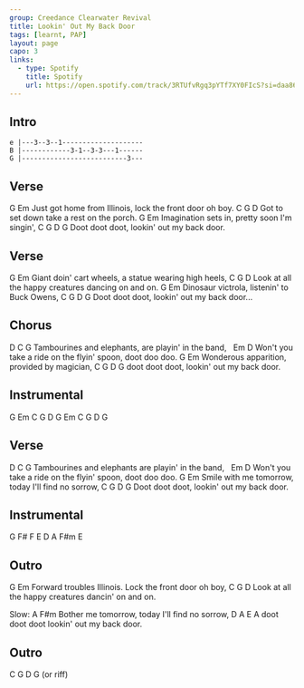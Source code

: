```yaml
---
group: Creedance Clearwater Revival
title: Lookin' Out My Back Door
tags: [learnt, PAP]
layout: page
capo: 3
links: 
  - type: Spotify
    title: Spotify
    url: https://open.spotify.com/track/3RTUfvRgq3pYTf7XY0FIcS?si=daa86e90641e40c2
---
```


## Intro

```
e |---3--3--1--------------------
B |------------3-1--3-3---1------
G |--------------------------3---
```

## Verse

G                            Em
Just got home from Illinois, lock the front door oh boy.
C          G           D
Got to set down take a rest on the porch.
G                    Em
Imagination sets in, pretty soon I'm singin',
C         G             D           G
Doot doot doot, lookin' out my back door.

## Verse

G                            Em
Giant doin' cart wheels, a statue wearing high heels,
C          G           D
Look at all the happy creatures dancing on and on.
G                    Em
Dinosaur victrola, listenin' to Buck Owens,
C         G             D           G
Doot doot doot, lookin' out my back door...

## Chorus

D                              C              G
Tambourines and elephants, are playin' in the band,
&nbsp;                     Em            D
Won't you take a ride on the flyin' spoon, doot doo doo.
G                     Em
Wonderous apparition, provided by magician,
C         G             D           G
doot doot doot, lookin' out my back door.

## Instrumental

G Em C G D
G Em C G D G

## Verse

D                              C              G
Tambourines and elephants are playin' in the band,
&nbsp;                     Em            D
Won't you take a ride on the flyin' spoon, doot doo doo.
G                     Em
Smile with me tomorrow, today I'll find no sorrow,
C         G             D           G
Doot doot doot, lookin' out my back door.

## Instrumental
G F# F E      D      A      F#m       E

## Outro

G                           Em
Forward troubles Illinois.  Lock the front door oh boy,
C               G               D
Look at all the happy creatures dancin' on and on.

Slow:
A                   F#m
Bother me tomorrow, today I'll find no sorrow,
D         A            E           A
doot doot doot lookin' out my back door.

## Outro

C G D G   (or riff)
